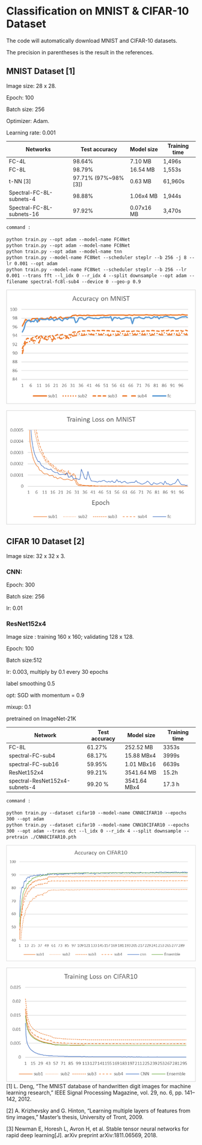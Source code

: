 # Classification on MNIST & CIFAR-10 Dataset 

The code will automatically download MNIST and CIFAR-10 datasets.

The precision in parentheses is the result in the references.

## MNIST Dataset [1]

Image size: 28 x 28.  

Epoch: 100

Batch size: 256

Optimizer: Adam.

Learning rate: 0.001

| Networks         | Test accuracy | Model size | Training time|
| ---------------- | ------------- | --- | --- |
| FC-4L            | 98.64%        | 7.10 MB | 1,496s |
| FC-8L            |98.79%        | 16.54 MB | 1,553s |
| t-NN [3]             |97.71% (97%~98% [3]) | 0.63 MB | 61,960s |
| Spectral-FC-8L-subnets-4 |  98.88%  | 1.06x4 MB| 1,944s|
| Spectral-FC-8L-subnets-16 |  97.92%  | 0.07x16 MB| 3,470s |
```shell
command :

python train.py --opt adam --model-name FC4Net
python train.py --opt adam --model-name FC8Net
python train.py --opt adam --model-name tnn
python train.py --model-name FC8Net --scheduler steplr --b 256 -j 8 --lr 0.001 --opt adam
python train.py --model-name FC8Net --scheduler steplr --b 256 --lr 0.001 --trans fft --l_idx 0 --r_idx 4 --split downsample --opt adam --filename spectral-fc8l-sub4 --device 0 --geo-p 0.9
```

![img.png](../figs/AccuracyOnMNIST.png)

![img.png](../figs/TrainingLossOnMNIST.png)
## CIFAR 10 Dataset [2]

Image size: 32 x 32 x 3.

### CNN:

Epoch: 300

Batch size: 256

lr: 0.01

### ResNet152x4
Image size : training 160 x 160; validating 128 x 128.

Epoch: 100

Batch size:512

lr: 0.003, multiply by 0.1 every 30 epochs

label smoothing 0.5

opt: SGD with momentum = 0.9

mixup: 0.1

pretrained on ImageNet-21K

| Network     | Test accuracy | Model size | Training time|
| ----------- |  ------------- | --- | --- |
| FC-8L | 61.27% | 252.52 MB | 3353s |
| spectral-FC-sub4 | 68.17% | 15.88 MBx4|3999s|
| spectral-FC-sub16 | 59.95% | 1.01 MBx16|6639s|
| ResNet152x4 | 99.21% | 3541.64 MB| 15.2h |
| spectral-ResNet152x4-subnets-4| 99.20 %| 3541.64 MBx4 | 17.3 h |
```shell
command :

python train.py --dataset cifar10 --model-name CNN8CIFAR10 --epochs 300 --opt adam
python train.py --dataset cifar10 --model-name CNN10CIFAR10 --epochs 300 --opt adam --trans dct --l_idx 0 --r_idx 4 --split downsample --pretrain ./CNN8CIFAR10.pth
```
![img.png](../figs/AccuracyOnCIFAR10.png)

![img.png](../figs/TrainingLossonCIFAR10.png)
[1] L. Deng, “The MNIST database of handwritten digit images for machine learning research,” IEEE Signal Processing Magazine, vol. 29, no. 6, pp. 141–142, 2012.

[2] A. Krizhevsky and G. Hinton, “Learning multiple layers of features from tiny images,” Master’s thesis, University of Tront, 2009.

[3] Newman E, Horesh L, Avron H, et al. Stable tensor neural networks for rapid deep learning[J]. arXiv preprint arXiv:1811.06569, 2018.
